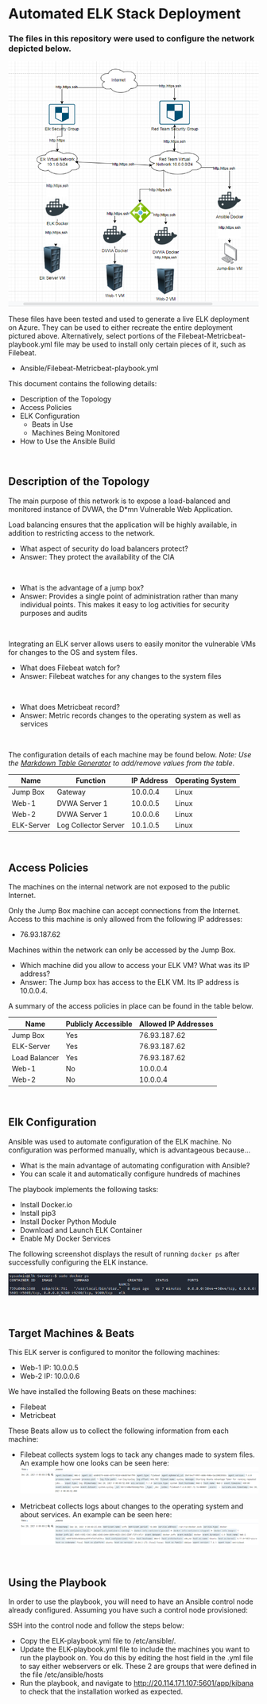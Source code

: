 # Automated ELK Stack Deployment

### The files in this repository were used to configure the network depicted below.

![diagram](Images/diagram_filename.png)

These files have been tested and used to generate a live ELK deployment on Azure. They can be used to either recreate the entire deployment pictured above. Alternatively, select portions of the Filebeat-Metricbeat-playbook.yml file may be used to install only certain pieces of it, such as Filebeat.

  - Ansible/Filebeat-Metricbeat-playbook.yml

This document contains the following details:
- Description of the Topology
- Access Policies
- ELK Configuration
  - Beats in Use
  - Machines Being Monitored
- How to Use the Ansible Build

<br>

## Description of the Topology

The main purpose of this network is to expose a load-balanced and monitored instance of DVWA, the D*mn Vulnerable Web Application.

Load balancing ensures that the application will be highly available, in addition to restricting access to the network.
- What aspect of security do load balancers protect?
- Answer: They protect the availability of the CIA

<br>

- What is the advantage of a jump box?
- Answer: Provides a single point of administration rather than many individual points. This makes it easy to log activities for security purposes and audits

<br>

Integrating an ELK server allows users to easily monitor the vulnerable VMs for changes to the OS and system files.
- What does Filebeat watch for?
- Answer: Filebeat watches for any changes to the system files

<br>

- What does Metricbeat record?
- Answer: Metric records changes to the operating system as well as services

<br>

The configuration details of each machine may be found below.
_Note: Use the [Markdown Table Generator](http://www.tablesgenerator.com/markdown_tables) to add/remove values from the table_.

| Name     | Function | IP Address | Operating System |
|----------|----------|------------|------------------|
| Jump Box | Gateway  | 10.0.0.4   | Linux |
| Web-1 | DVWA Server 1 | 10.0.0.5  | Linux |
| Web-2 | DVWA Server 1 | 10.0.0.6 | Linux |
| ELK-Server | Log Collector Server | 10.1.0.5 | Linux |

<br>

## Access Policies

The machines on the internal network are not exposed to the public Internet.

Only the Jump Box machine can accept connections from the Internet. Access to this machine is only allowed from the following IP addresses:
- 76.93.187.62

Machines within the network can only be accessed by the Jump Box.
- Which machine did you allow to access your ELK VM? What was its IP address?
- Answer: The Jump box has access to the ELK VM. Its IP address is 10.0.0.4.

A summary of the access policies in place can be found in the table below.

| Name     | Publicly Accessible | Allowed IP Addresses |
|----------|---------------------|----------------------|
| Jump Box | Yes | 76.93.187.62 |
| ELK-Server | Yes | 76.93.187.62 |
| Load Balancer | Yes | 76.93.187.62 |
| Web-1 | No | 10.0.0.4 |
| Web-2 | No | 10.0.0.4 |

<br>

## Elk Configuration

Ansible was used to automate configuration of the ELK machine. No configuration was performed manually, which is advantageous because...
- What is the main advantage of automating configuration with Ansible?
- You can scale it and automatically configure hundreds of machines

The playbook implements the following tasks:
- Install Docker.io
- Install pip3
- Install Docker Python Module
- Download and Launch ELK Container
- Enable My Docker Services

The following screenshot displays the result of running `docker ps` after successfully configuring the ELK instance.

![docker ps output](Images/docker_ps_output.png)

<br>

## Target Machines & Beats
This ELK server is configured to monitor the following machines:
- Web-1 IP: 10.0.0.5
- Web-2 IP: 10.0.0.6

We have installed the following Beats on these machines:
- Filebeat
- Metricbeat

These Beats allow us to collect the following information from each machine:
- Filebeat collects system logs to tack any changes made to system files. An example how one looks can be seen here:
![Filebeat example](Images/filebeat.png)


- Metricbeat collects logs about changes to the operating system and about services. An example can be seen here:
![Metricbeat example](Images/metricbeat.png)

<br>

## Using the Playbook
In order to use the playbook, you will need to have an Ansible control node already configured. Assuming you have such a control node provisioned:

SSH into the control node and follow the steps below:
- Copy the ELK-playbook.yml file to /etc/ansible/.
- Update the ELK-playbook.yml file to include the machines you want to run the playbook on. You do this by editing the host field in the .yml file to say either webservers or elk. These 2 are groups that were defined in the file /etc/ansible/hosts
- Run the playbook, and navigate to http://20.114.171.107:5601/app/kibana to check that the installation worked as expected.